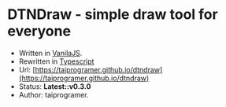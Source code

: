 # DTNDraw - simple draw tool for everyone

- Written in [VanilaJS](http://vanilla-js.com/).
- Rewritten in [Typescript](https://www.typescriptlang.org/)
- Url: [https://taiprogramer.github.io/dtndraw](https://taiprogramer.github.io/dtndraw)
- Status: **Latest::v0.3.0**
- Author: taiprogramer.
